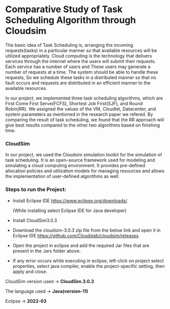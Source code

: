# Comparative Study of Task Scheduling Algorithm through Cloudsim

The basic idea of Task Scheduling is, arranging the incoming requests(tasks) in a particular manner so that available resources will be utilized appropriately. Cloud computing is the technology that delivers services through the internet where the users will submit their requests. Each service has a number of users and These users may generate a number of requests at a time. The system should be able to handle these requests, So we schedule these tasks in a distributed manner so that no fault occurs and requests are distributed in an efficient manner to the available resources.

In our project, we implemented three task scheduling algorithms, which are First Come First Serve(FCFS), Shortest Job First(SJF), and Round Robin(RR). We assigned the values of the VM, Cloudlet, Datacenter, and system parameters as mentioned in the research paper we refered. By comparing the result of task scheduling, we found that the RR approach will give best results compared to the other two algorithms based on finishing time.

### CloudSim

In our project, we used the Cloudsim simulation toolkit for the simulation of task scheduling.
It is an open-source framework used for modeling and simulating a cloud computing environment. It provides pre-defined allocation policies and utilization models for managing resources and allows the implementation of user-defined algorithms as well.

### Steps to run the Project:

* Install Eclipse IDE
https://www.eclipse.org/downloads/

   (While installing select Eclipse IDE for Java developer)
* Install CloudSim3.0.3
* Download the cloudsim-3.0.3 zip file from the below link and open it in Eclipse IDE
https://github.com/Cloudslab/cloudsim/releases.
* Open the project in eclipse and add the required Jar files that are present in the Jars folder above.
* If any error occurs while executing in eclipse, left-click on project select properties, select java compiler, enable the project-specific setting, then apply and close.

CloudSim version used → **CloudSim.3.0.3**

The language used → **Java(version-11)**

Eclipse → **2022-03**

